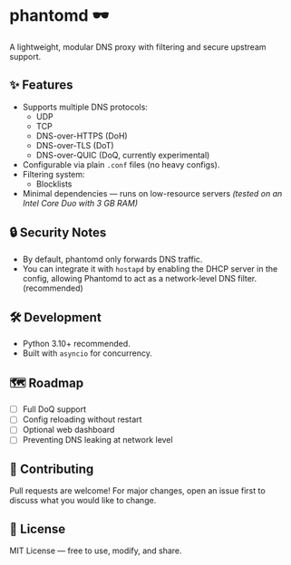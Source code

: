 # phantomd 🕶️
A lightweight, modular DNS proxy with filtering and secure upstream support.

## ✨ Features
- Supports multiple DNS protocols:
  - UDP
  - TCP
  - DNS-over-HTTPS (DoH)
  - DNS-over-TLS (DoT)
  - DNS-over-QUIC (DoQ, currently experimental)
- Configurable via plain `.conf` files (no heavy configs).
- Filtering system:
  - Blocklists
- Minimal dependencies — runs on low-resource servers  *(tested on an Intel Core Duo with 3 GB RAM)*


## 🔒 Security Notes
- By default, phantomd only forwards DNS traffic.
- You can integrate it with `hostapd` by enabling the DHCP server in the config,  allowing Phantomd to act as a network-level DNS filter. (recommended)


## 🛠️ Development
- Python 3.10+ recommended.
- Built with `asyncio` for concurrency.

## 🗺️ Roadmap
- [ ] Full DoQ support
- [ ] Config reloading without restart
- [ ] Optional web dashboard
- [ ] Preventing DNS leaking at network level

## 🤝 Contributing
Pull requests are welcome! For major changes, open an issue first to discuss what you would like to change.

## 📜 License
MIT License — free to use, modify, and share.